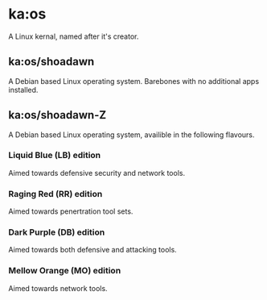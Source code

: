 # ka:os 

A Linux kernal, named after it's creator.

## ka:os/shoadawn

A Debian based Linux operating system. Barebones with no additional apps installed.

## ka:os/shoadawn-Z

A Debian based Linux operating system, availible in the following flavours.

### Liquid Blue (LB) edition

Aimed towards defensive security and network tools.

### Raging Red (RR) edition

Aimed towards penertration tool sets.

### Dark Purple (DB) edition

Aimed towards both defensive and attacking tools.

### Mellow Orange (MO) edition

Aimed towards network tools.

